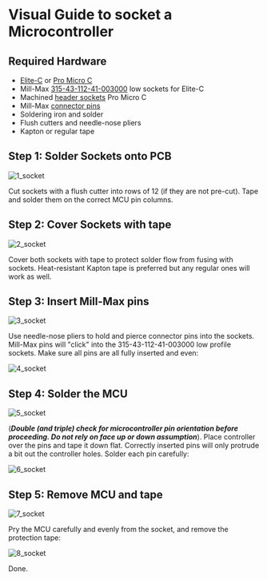 # Visual Guide to socket a Microcontroller
## Required Hardware
* [Elite-C](https://boardsource.xyz/store/5ef67ea66786dc1e65a80708) or [Pro Micro C](https://www.aliexpress.com/item/1005003230811462.html)
* Mill-Max [315-43-112-41-003000](https://www.digikey.com/en/products/detail/315-43-112-41-003000/ED4764-12-ND/4455232) low sockets for Elite-C
* Machined [header sockets](https://www.aliexpress.com/item/32852480645.html) Pro Micro C
* Mill-Max [connector pins](https://www.digikey.com/product-detail/en/3320-0-00-15-00-00-03-0/ED1134-ND/4147392)
* Soldering iron and solder
* Flush cutters and needle-nose pliers
* Kapton or regular tape

## Step 1: Solder Sockets onto PCB
![1_socket](https://github.com/filterpaper/filterpaper.github.io/raw/main/images/1_socket.png)

Cut sockets with a flush cutter into rows of 12 (if they are not pre-cut). Tape and solder them on the correct MCU pin columns.

## Step 2: Cover Sockets with tape
![2_socket](https://github.com/filterpaper/filterpaper.github.io/raw/main/images/2_socket.png)

Cover both sockets with tape to protect solder flow from fusing with sockets. Heat-resistant Kapton tape is preferred but any regular ones will work as well.

## Step 3: Insert Mill-Max pins
![3_socket](https://github.com/filterpaper/filterpaper.github.io/raw/main/images/3_socket.png)

Use needle-nose pliers to hold and pierce connector pins into the sockets. Mill-Max pins will "click" into the 315-43-112-41-003000 low profile sockets. Make sure all pins are all fully inserted and even:

![4_socket](https://github.com/filterpaper/filterpaper.github.io/raw/main/images/4_socket.png)

## Step 4: Solder the MCU
![5_socket](https://github.com/filterpaper/filterpaper.github.io/raw/main/images/5_socket.png)

(***Double (and triple) check for microcontroller pin orientation before proceeding. Do not rely on face up or down assumption***). Place controller over the pins and tape it down flat. Correctly inserted pins will only protrude a bit out the controller holes. Solder each pin carefully:

![6_socket](https://github.com/filterpaper/filterpaper.github.io/raw/main/images/6_socket.png)

## Step 5: Remove MCU and tape
![7_socket](https://github.com/filterpaper/filterpaper.github.io/raw/main/images/7_socket.png)

Pry the MCU carefully and evenly from the socket, and remove the protection tape:

![8_socket](https://github.com/filterpaper/filterpaper.github.io/raw/main/images/8_socket.png)

Done.
